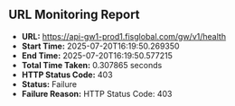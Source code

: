 ## URL Monitoring Report

- **URL:** https://api-gw1-prod1.fisglobal.com/gw/v1/health
- **Start Time:** 2025-07-20T16:19:50.269350
- **End Time:** 2025-07-20T16:19:50.577215
- **Total Time Taken:** 0.307865 seconds
- **HTTP Status Code:** 403
- **Status:** Failure
- **Failure Reason:** HTTP Status Code: 403
